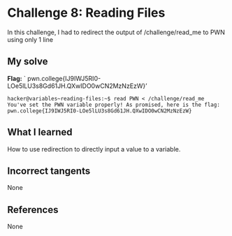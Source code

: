 # Challenge 8: Reading Files
In this challenge, I had to redirect the output of /challenge/read_me to PWN using only 1 line

## My solve
**Flag:** ` pwn.college{IJ9IWJ5RI0-LOe5lLU3s8Gd61JH.QXwIDO0wCN2MzNzEzW}’


```
hacker@variables~reading-files:~$ read PWN < /challenge/read_me
You've set the PWN variable properly! As promised, here is the flag:
pwn.college{IJ9IWJ5RI0-LOe5lLU3s8Gd61JH.QXwIDO0wCN2MzNzEzW}
```

## What I learned
How to use redirection to directly input a value to a variable.

## Incorrect tangents
None

## References
None
